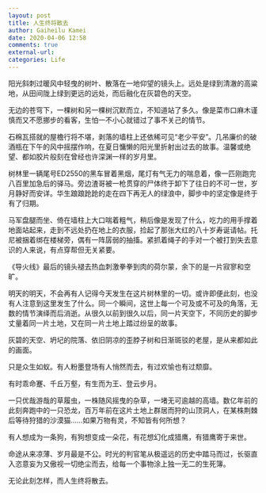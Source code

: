 ```yaml
---
layout: post
title: 人生终将散去
author: Gaiheilu Kamei
date: 2020-04-06 12:58
comments: true
external-url:
categories: Life
---
```


阳光斜刺过暖风中轻曳的树叶、散落在一地仰望的镜头上。远处是绿到清澈的高粱地，从田间陇上绿到更远的远处，而后融化在灰碧色的天空。  

无边的苍穹下，一棵树和另一棵树沉默而立，不知道站了多久。像是菜市口麻木谨慎而又不愿挪步的看客，生怕一不小心就错过了事不关己的情节。

石棉瓦搭就的屋檐行将不堪，剥落的墙柱上还依稀可见“老少平安”。几吊廉价的破酒瓶在下午的风中摇摆作响，在夏日慵懒的阳光里折射出过去的故事。温馨或绝望、都如胶片般刻在曾经也许深渊一样的岁月里。

树林里一辆尾号ED2550的黑车冒着黑烟，尾灯有气无力的喘息着，像一匹刚跑完八百里加急后的驿马。旁边渣哥被一枪贯穿的尸体终于卸下了往日的不可一世，岁月静好而安详。华生踉踉跄跄的走在四下再无人的绿浪中，脚步中的坚定像是终于有了归期。

马军盘腿而坐、倚在墙柱上大口喘着粗气，稍后像是发现了什么，吃力的用手撑着地面站起来，走到不远处扔在地上的衣服，捡起了那张大红的八十岁寿诞请帖。托尼被捆着绑在楼梯旁，偶有一阵孱弱的抽搐。紧抓着绳子的手对一个被打到失去意识的人来说，有点穿帮但无关紧要。

《导火线》最后的镜头褪去热血刺激拳拳到肉的荷尔蒙，余下的是一片寂寥和空旷。

明天的明天，不会再有人记得今天发生在这片树林里的一切。或许即便此刻，也没有人注意到这里发生了什么。同一个瞬间，这世上每一个可及或不可及的角落，无数的情节演绎而后消逝。从很久以前到很久以后，同一片天空下，不同历史的脚步丈量着同一片土地，又在同一片土地上踏过纷呈的故事。

灰碧的天空、坍圮的院落、依旧阴凉的歪脖子树和日渐斑驳的老屋，是从来都如此的画面。

只是众生如蚁。有人粉墨登场有人悄然而去，有过欢愉也有过颓靡。

有时乖命蹇、千丘万壑，有生而为王、登云步月。

一只优哉游哉的草履虫，一株随风摇曳的杂草，一堵无可逾越的高墙。数亿年前的此刻奔跑中的一只恐龙，百万年前在这片土地上群居而狩的山顶洞人，在某株荆棘后等待狩猎的沙漠猫……如果万物有灵，不知皆有何所想？

有人想成为一条狗，有狗想变成一朵花，有花想幻化成猎鹰，有猎鹰寄于来世。

命途从来凉薄、岁月最是不公。时光的判官笔从极遥远的历史中踏马而过，长驱直入恣意妄为又傲视一切绝尘而去，给每一个事物涂上独一无二的生死簿。

无论此刻怎样，而人生终将散去。
